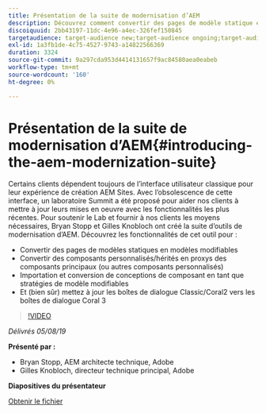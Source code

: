 ```yaml
---
title: Présentation de la suite de modernisation d’AEM
description: Découvrez comment convertir des pages de modèle statique en modèles modifiables. Découvrez comment convertir des composants personnalisés ou hérités en proxies de composants principaux, et plus encore.
discoiquuid: 2bb43197-11dc-4e96-a4ec-326fef150845
targetaudience: target-audience new;target-audience ongoing;target-audience upgrader
exl-id: 1a3fb1de-4c75-4527-9743-a14822566369
duration: 3324
source-git-commit: 9a297cda953d4414131657f9ac84580aea0eabeb
workflow-type: tm+mt
source-wordcount: '160'
ht-degree: 0%

---
```


# Présentation de la suite de modernisation d’AEM{#introducing-the-aem-modernization-suite}

Certains clients dépendent toujours de l’interface utilisateur classique pour leur expérience de création AEM Sites. Avec l’obsolescence de cette interface, un laboratoire Summit a été proposé pour aider nos clients à mettre à jour leurs mises en oeuvre avec les fonctionnalités les plus récentes. Pour soutenir le Lab et fournir à nos clients les moyens nécessaires, Bryan Stopp et Gilles Knobloch ont créé la suite d’outils de modernisation d’AEM.  Découvrez les fonctionnalités de cet outil pour :

* Convertir des pages de modèles statiques en modèles modifiables
* Convertir des composants personnalisés/hérités en proxys des composants principaux (ou autres composants personnalisés)
* Importation et conversion de conceptions de composant en tant que stratégies de modèle modifiables
* Et (bien sûr) mettez à jour les boîtes de dialogue Classic/Coral2 vers les boîtes de dialogue Coral 3

>[!VIDEO](https://video.tv.adobe.com/v/27322?quality=9)

*Délivrés 05/08/19*

**Présenté par :**

* Bryan Stopp, AEM architecte technique, Adobe
* Gilles Knobloch, directeur technique principal, Adobe

**Diapositives du présentateur**

[Obtenir le fichier](assets/modernization-toolsaemgems.pdf)
